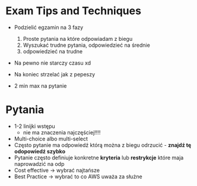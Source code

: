 # Exam Tips and Techniques

- Podzielić egzamin na 3 fazy
	1. Proste pytania na które odpowiadam z biegu
	2. Wyszukać trudne pytania, odpowiedzieć na średnie
	3. odpowiedzieć na trudne

- Na pewno nie starczy czasu xd
- Na koniec strzelać jak z pepeszy
- 2 min max na pytanie

# Pytania
- 1-2 linijki wstępu 
	- nie ma znaczenia najczęściej!!!!
- Multi-choice albo multi-select
- Często pytanie ma odpowiedź którą można z biegu odrzucić - **znajdź tę odopowiedź szybko**
- Pytanie często definiuje konkretne **kryteria** lub **restrykcje** które maja naprowadzić na odp
- Cost effective -> wybrać najtańsze
- Best Practice -> wybrać to co AWS uważa za służne
